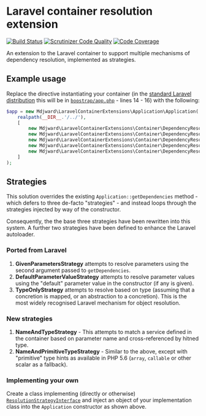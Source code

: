 # Laravel container resolution extension #

[![Build Status](https://scrutinizer-ci.com/g/mdjward/laravel-container-resolution-extension/badges/build.png?b=master)](https://scrutinizer-ci.com/g/mdjward/laravel-container-resolution-extension/build-status/master)
[![Scrutinizer Code Quality](https://scrutinizer-ci.com/g/mdjward/laravel-container-resolution-extension/badges/quality-score.png?b=master)](https://scrutinizer-ci.com/g/mdjward/laravel-container-resolution-extension/?branch=master)
[![Code Coverage](https://scrutinizer-ci.com/g/mdjward/laravel-container-resolution-extension/badges/coverage.png?b=master)](https://scrutinizer-ci.com/g/mdjward/laravel-container-resolution-extension/?branch=master)

An extension to the Laravel container to support multiple mechanisms of dependency resolution, implemented as strategies.

## Example usage ##

Replace the directive instantiating your container (in the [standard Laravel distribution](http://github.com/laravel/laravel) this will be in [`boostrap/app.php`](https://github.com/laravel/laravel/blob/master/bootstrap/app.php) - lines 14 - 16) with the following:

```php
$app = new Mdjward\LaravelContainerExtensions\Application\Application(
    realpath(__DIR__.'/../'),
    [
        new Mdjward\LaravelContainerExtensions\Container\DependencyResolutionStrategy\GivenParametersStrategy(),
        new Mdjward\LaravelContainerExtensions\Container\DependencyResolutionStrategy\NameAndTypeStrategy(),
        new Mdjward\LaravelContainerExtensions\Container\DependencyResolutionStrategy\NameAndPrimitiveTypeStrategy(),
        new Mdjward\LaravelContainerExtensions\Container\DependencyResolutionStrategy\TypeOnlyStrategy(),
        new Mdjward\LaravelContainerExtensions\Container\DependencyResolutionStrategy\DefaultParameterValueStrategy(),
    ]
);
```

## Strategies ##

This solution overrides the existing `Application::getDependencies` method - which defers to three de-facto "strategies" - and instead loops through the strategies injected by way of the constructor.

Consequently, the the base three strategies have been rewritten into this system.  A further two strategies have been defined to enhance the Laravel autoloader.

### Ported from Laravel ###

1. **GivenParametersStrategy** attempts to resolve parameters using the second argument passed to `getDependencies`.
2. **DefaultParameterValueStrategy** attempts to resolve parameter values using the "default" parameter value in the constructor (if any is given).
3. **TypeOnlyStrategy** attempts to resolve based on type (assuming that a concretion is mapped, or an abstraction to a concretion).  This is the most widely recognised Laravel mechanism for object resolution.

### New strategies ###

1. **NameAndTypeStrategy** - This attempts to match a service defined in the container based on parameter name and cross-referenced by hitned type.
2. **NameAndPrimitiveTypeStrategy** - Similar to the above, except with "primitive" type hints as available in PHP 5.6 (`array`, `callable` or other scalar as a fallback).

### Implementing your own ###

Create a class implementing (directly or otherwise) [`ResolutionStrategyInterface`](https://github.com/mdjward/laravel-container-resolution-extension/blob/master/src/Mdjward/LaravelContainerExtensions/Container/DependencyResolutionStrategy/ResolutionStrategyInterface.php) and inject an object of your implementation class into the `Application` constructor as shown above.

